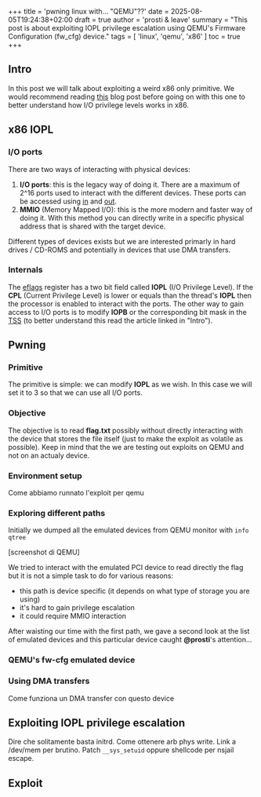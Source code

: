 +++
title = 'pwning linux with... "QEMU"??'
date = 2025-08-05T19:24:38+02:00
draft = true
author = 'prosti & leave'
summary = "This post is about exploiting IOPL privilege escalation using QEMU's Firmware Configuration (fw_cfg) device."
tags = [
    'linux',
    'qemu',
    'x86'
]
toc = true
+++

## Intro
In this post we will talk about exploiting a weird x86 only primitive. We would recommend reading [this](https://thekidofarcrania.gitlab.io/2020/07/19/kernel-blues/) blog post before going on with this one to better understand how I/O privilege levels works in x86.

## x86 IOPL
### I/O ports
There are two ways of interacting with physical devices:
1. **I/O ports**: this is the legacy way of doing it. There are a maximum of 2^16 ports used to interact with the different devices. These ports can be accessed using [in](https://www.felixcloutier.com/x86/in) and [out](https://www.felixcloutier.com/x86/out).
2. **MMIO** (Memory Mapped I/O): this is the more modern and faster way of doing it. With this method you can directly write in a specific physical address that is shared with the target device.

Different types of devices exists but we are interested primarly in hard drives / CD-ROMS and potentially in devices that use DMA transfers.

### Internals
The [eflags](https://wiki.osdev.org/CPU_Registers_x86#EFLAGS_Register) register has a two bit field called **IOPL** (I/O Privilege Level). If the **CPL** (Current Privilege Level) is lower or equals than the thread's **IOPL** then the processor is enabled to interact with the ports. The other way to gain access to I/O ports is to modify **IOPB** or the corresponding bit mask in the [TSS](http://wiki.osdev.org/Task_State_Segment) (to better understand this read the article linked in "Intro").

## Pwning
### Primitive
The primitive is simple: we can modify **IOPL** as we wish. In this case we will set it to 3 so that we can use all I/O ports.

### Objective
The objective is to read **flag.txt** possibly without directly interacting with the device that stores the file itself (just to make the exploit as volatile as possible).
Keep in mind that the we are testing out exploits on QEMU and not on an actualy device.

### Environment setup
Come abbiamo runnato l'exploit per qemu

### Exploring different paths
Initially we dumped all the emulated devices from QEMU monitor with `info qtree`

[screenshot di QEMU]

We tried to interact with the emulated PCI device to read directly the flag but it is not a simple task to do for various reasons: 
- this path is device specific (it depends on what type of storage you are using)
- it's hard to gain privilege escalation
- it could require MMIO interaction

After waisting our time with the first path, we gave a second look at the list of emulated devices and this particular device caught **@prosti**'s attention...

### QEMU's fw-cfg emulated device

### Using DMA transfers
Come funziona un DMA transfer con questo device

## Exploiting IOPL privilege escalation
Dire che solitamente basta initrd. 
Come ottenere arb phys write. 
Link a /dev/mem per brutino.
Patch `__sys_setuid` oppure shellcode per nsjail escape.

## Exploit
